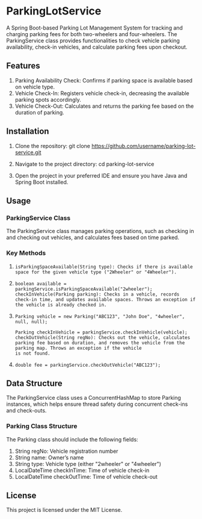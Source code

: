 # ParkingLotService
A Spring Boot-based Parking Lot Management System for tracking and charging parking fees for both two-wheelers and four-wheelers. The ParkingService class provides functionalities to check vehicle parking availability, check-in vehicles, and calculate parking fees upon checkout.

## Features

1. Parking Availability Check: Confirms if parking space is available based on vehicle type.
2. Vehicle Check-In: Registers vehicle check-in, decreasing the available parking spots accordingly.
3. Vehicle Check-Out: Calculates and returns the parking fee based on the duration of parking.

## Installation

1. Clone the repository:
   git clone https://github.com/username/parking-lot-service.git
   
2. Navigate to the project directory:
   cd parking-lot-service
   
3. Open the project in your preferred IDE and ensure you have Java and Spring Boot installed.

## Usage
### ParkingService Class
The ParkingService class manages parking operations, such as checking in and checking out vehicles, and calculates fees based on time parked.

### Key Methods
1.     isParkingSpaceAvailable(String type): Checks if there is available space for the given vehicle type ("2Wheeler" or "4Wheeler").

2.     boolean available = parkingService.isParkingSpaceAvailable("2wheeler");
       checkInVehicle(Parking parking): Checks in a vehicle, records check-in time, and updates available spaces. Throws an exception if the vehicle is already checked in.

3.     Parking vehicle = new Parking("ABC123", "John Doe", "4wheeler", null, null);
   
       Parking checkInVehicle = parkingService.checkInVehicle(vehicle);
       checkOutVehicle(String regNo): Checks out the vehicle, calculates parking fee based on duration, and removes the vehicle from the parking map. Throws an exception if the vehicle 
       is not found.

4.     double fee = parkingService.checkOutVehicle("ABC123");

## Data Structure
The ParkingService class uses a ConcurrentHashMap to store Parking instances, which helps ensure thread safety during concurrent check-ins and check-outs.

### Parking Class Structure
  The Parking class should include the following fields:

1. String regNo: Vehicle registration number
2. String name: Owner’s name
3. String type: Vehicle type (either "2wheeler" or "4wheeler")
4. LocalDateTime checkInTime: Time of vehicle check-in
5. LocalDateTime checkOutTime: Time of vehicle check-out

## License
  This project is licensed under the MIT License.





